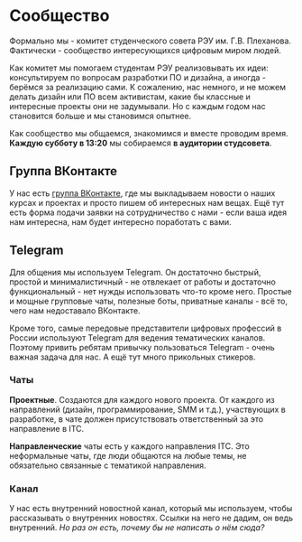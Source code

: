 # Сообщество
Формально мы - комитет студенческого совета РЭУ им. Г.В. Плеханова. Фактически - сообщество интересующихся цифровым миром людей.

Как комитет мы помогаем студентам РЭУ реализовывать их идеи: консультируем по вопросам разработки ПО и дизайна, а иногда - берёмся за реализацию сами. К сожалению, нас немного, и не можем делать дизайн или ПО всем активистам, какие бы классные и интересные проекты они не задумывали. Но с каждым годом нас становится больше и мы становимся опытнее.

Как сообщество мы общаемся, знакомимся и вместе проводим время. **Каждую субботу в 13:20** мы собираемся **в аудитории студсовета**.

## Группа ВКонтакте
У нас есть [группа ВКонтакте](https://vk.com/reu_itc), где мы выкладываем новости о наших курсах и проектах и просто пишем об интересных нам вещах. Ещё тут есть форма подачи заявки на сотрудничество с нами - если ваша идея нам интересна, нам будет интересно поработать с вами.

## Telegram
Для общения мы используем Telegram. Он достаточно быстрый, простой и минималистичный - не отвлекает от работы и достаточно функциональный - нет нужды использовать что-то кроме него. Простые и мощные групповые чаты, полезные боты, приватные каналы - всё то, чего нам недоставало ВКонтакте.

Кроме того, самые передовые представители цифровых профессий в России используют Telegram для ведения тематических каналов. Поэтому привить ребятам привычку пользоваться Telegram - очень важная задача для нас. А ещё тут много прикольных стикеров.

### Чаты
**Проектные**. Создаются для каждого нового проекта. От каждого из направлений (дизайн, программирование, SMM и т.д.), участвующих в разработке, в чате должен присутствовать ответственный за это направление в ITC.

**Направленческие** чаты есть у каждого направления ITC. Это неформальные чаты, где люди общаются на любые темы, не обязательно связанные с тематикой направления.

### Канал
У нас есть внутренний новостной канал, который мы используем, чтобы рассказывать о внутренних новостях. Ссылки на него не дадим, он ведь внутренний. *Но раз он есть, почему бы не написать о нём сюда?*
